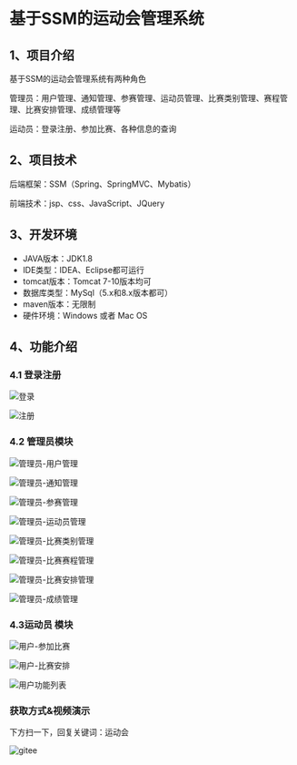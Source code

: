 # 基于SSM的运动会管理系统



## 1、项目介绍

基于SSM的运动会管理系统有两种角色

管理员：用户管理、通知管理、参赛管理、运动员管理、比赛类别管理、赛程管理、比赛安排管理、成绩管理等

运动员：登录注册、参加比赛、各种信息的查询


## 2、项目技术

后端框架：SSM（Spring、SpringMVC、Mybatis）

前端技术：jsp、css、JavaScript、JQuery

## 3、开发环境

- JAVA版本：JDK1.8
- IDE类型：IDEA、Eclipse都可运行
- tomcat版本：Tomcat 7-10版本均可
- 数据库类型：MySql（5.x和8.x版本都可） 
- maven版本：无限制
- 硬件环境：Windows 或者 Mac OS


## 4、功能介绍

### 4.1 登录注册

![登录](https://project-images-1256969109.cos.ap-chongqing.myqcloud.com/Typora-Images/202208101027033.jpg)

![注册](https://project-images-1256969109.cos.ap-chongqing.myqcloud.com/Typora-Images/202208101027815.jpg)

### 4.2 管理员模块

![管理员-用户管理](https://project-images-1256969109.cos.ap-chongqing.myqcloud.com/Typora-Images/202208101028901.jpg)

![管理员-通知管理](https://project-images-1256969109.cos.ap-chongqing.myqcloud.com/Typora-Images/202208101028107.jpg)

![管理员-参赛管理](https://project-images-1256969109.cos.ap-chongqing.myqcloud.com/Typora-Images/202208101028786.jpg)

![管理员-运动员管理](https://project-images-1256969109.cos.ap-chongqing.myqcloud.com/Typora-Images/202208101028845.jpg)

![管理员-比赛类别管理](https://project-images-1256969109.cos.ap-chongqing.myqcloud.com/Typora-Images/202208101028739.jpg)

![管理员-比赛赛程管理](https://project-images-1256969109.cos.ap-chongqing.myqcloud.com/Typora-Images/202208101028881.jpg)

![管理员-比赛安排管理](https://project-images-1256969109.cos.ap-chongqing.myqcloud.com/Typora-Images/202208101028677.jpg)

![管理员-成绩管理](https://project-images-1256969109.cos.ap-chongqing.myqcloud.com/Typora-Images/202208101028428.jpg)

### 4.3运动员 模块

![用户-参加比赛](https://project-images-1256969109.cos.ap-chongqing.myqcloud.com/Typora-Images/202208101028514.jpg)

![用户-比赛安排](https://project-images-1256969109.cos.ap-chongqing.myqcloud.com/Typora-Images/202208101028813.jpg)

![用户功能列表](https://project-images-1256969109.cos.ap-chongqing.myqcloud.com/Typora-Images/202208101028146.jpg)

### 获取方式&视频演示

下方扫一下，回复关键词：运动会

![gitee](https://project-images-1256969109.cos.ap-chongqing.myqcloud.com/Typora-Images/202309291447341.png)
